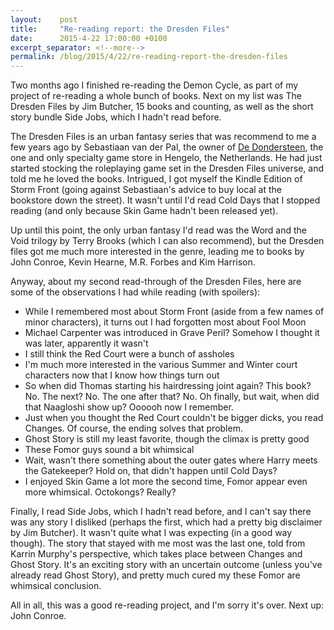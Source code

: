 ```yaml
---
layout:    post
title:     "Re-reading report: the Dresden Files"
date:      2015-4-22 17:00:00 +0100
excerpt_separator: <!--more-->
permalink: /blog/2015/4/22/re-reading-report-the-dresden-files
---
```


Two months ago I finished re-reading the Demon Cycle, as part of my project of re-reading a whole bunch of books. Next on my list was The Dresden Files by Jim Butcher, 15 books and counting, as well as the short story bundle Side Jobs, which I hadn't read before.

<!--more-->
The Dresden Files is an urban fantasy series that was recommend to me a few years ago by Sebastiaan van der Pal, the owner of [De Dondersteen](http://www.de-dondersteen.nl/nl/), the one and only specialty game store in Hengelo, the Netherlands. He had just started stocking the roleplaying game set in the Dresden Files universe, and told me he loved the books. Intrigued, I got myself the Kindle Edition of Storm Front (going against Sebastiaan's advice to buy local at the bookstore down the street). It wasn't until I'd read Cold Days that I stopped reading (and only because Skin Game hadn't been released yet).

Up until this point, the only urban fantasy I'd read was the Word and the Void trilogy by Terry Brooks (which I can also recommend), but the Dresden files got me much more interested in the genre, leading me to books by John Conroe, Kevin Hearne, M.R. Forbes and Kim Harrison.

Anyway, about my second read-through of the Dresden Files, here are some of the observations I had while reading (with spoilers):

* While I remembered most about Storm Front (aside from a few names of minor characters), it turns out I had forgotten most about Fool Moon
* Michael Carpenter was introduced in Grave Peril? Somehow I thought it was later, apparently it wasn't
* I still think the Red Court were a bunch of assholes
* I'm much more interested in the various Summer and Winter court characters now that I know how things turn out
* So when did Thomas starting his hairdressing joint again? This book? No. The next? No. The one after that? No. Oh finally, but wait, when did that Naagloshi show up? Oooooh now I remember.
* Just when you thought the Red Court couldn't be bigger dicks, you read Changes. Of course, the ending solves that problem.
* Ghost Story is still my least favorite, though the climax is pretty good
* These Fomor guys sound a bit whimsical
* Wait, wasn't there something about the outer gates where Harry meets the Gatekeeper? Hold on, that didn't happen until Cold Days?
* I enjoyed Skin Game a lot more the second time, Fomor appear even more whimsical. Octokongs? Really?


Finally, I read Side Jobs, which I hadn't read before, and I can't say there was any story I disliked (perhaps the first, which had a pretty big disclaimer by Jim Butcher). It wasn't quite what I was expecting (in a good way though). The story that stayed with me most was the last one, told from Karrin Murphy's perspective, which takes place between Changes and Ghost Story. It's an exciting story with an uncertain outcome (unless you've already read Ghost Story), and pretty much cured my these Fomor are whimsical conclusion.

All in all, this was a good re-reading project, and I'm sorry it's over. Next up: John Conroe.